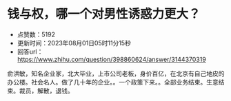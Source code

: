 # 钱与权，哪一个对男性诱惑力更大？
- 点赞数：5192
- 更新时间：2023年08月01日05时11分15秒
- 回答url：https://www.zhihu.com/question/398860624/answer/3144370319
<body>
 <p data-pid="oUskJYaX">俞洪敏，知名企业家，北大毕业，上市公司老板，身价百亿，在北京有自己地皮的办公楼。社会名人。做了几十年的企业。。一个政策下来。。全部业务结束。生意结束。裁员，解散，退钱。</p>
</body>